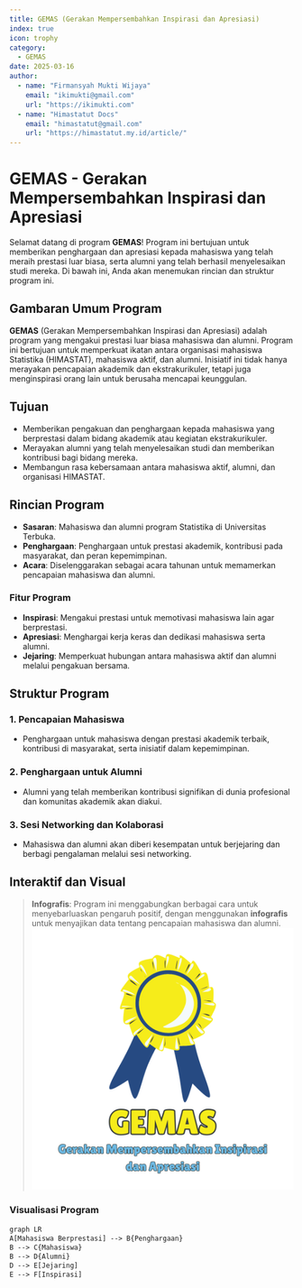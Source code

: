 ```yaml
--- 
title: GEMAS (Gerakan Mempersembahkan Inspirasi dan Apresiasi)
index: true
icon: trophy
category:
  - GEMAS
date: 2025-03-16
author:
  - name: "Firmansyah Mukti Wijaya"
    email: "ikimukti@gmail.com"
    url: "https://ikimukti.com"
  - name: "Himastatut Docs"
    email: "himastatut@gmail.com"
    url: "https://himastatut.my.id/article/"
--- 
```


# GEMAS - Gerakan Mempersembahkan Inspirasi dan Apresiasi

Selamat datang di program **GEMAS**! Program ini bertujuan untuk memberikan penghargaan dan apresiasi kepada mahasiswa yang telah meraih prestasi luar biasa, serta alumni yang telah berhasil menyelesaikan studi mereka. Di bawah ini, Anda akan menemukan rincian dan struktur program ini.

## Gambaran Umum Program

**GEMAS** (Gerakan Mempersembahkan Inspirasi dan Apresiasi) adalah program yang mengakui prestasi luar biasa mahasiswa dan alumni. Program ini bertujuan untuk memperkuat ikatan antara organisasi mahasiswa Statistika (HIMASTAT), mahasiswa aktif, dan alumni. Inisiatif ini tidak hanya merayakan pencapaian akademik dan ekstrakurikuler, tetapi juga menginspirasi orang lain untuk berusaha mencapai keunggulan.

## Tujuan
- Memberikan pengakuan dan penghargaan kepada mahasiswa yang berprestasi dalam bidang akademik atau kegiatan ekstrakurikuler.
- Merayakan alumni yang telah menyelesaikan studi dan memberikan kontribusi bagi bidang mereka.
- Membangun rasa kebersamaan antara mahasiswa aktif, alumni, dan organisasi HIMASTAT.

## Rincian Program
- **Sasaran**: Mahasiswa dan alumni program Statistika di Universitas Terbuka.
- **Penghargaan**: Penghargaan untuk prestasi akademik, kontribusi pada masyarakat, dan peran kepemimpinan.
- **Acara**: Diselenggarakan sebagai acara tahunan untuk memamerkan pencapaian mahasiswa dan alumni.

### Fitur Program
- **Inspirasi**: Mengakui prestasi untuk memotivasi mahasiswa lain agar berprestasi.
- **Apresiasi**: Menghargai kerja keras dan dedikasi mahasiswa serta alumni.
- **Jejaring**: Memperkuat hubungan antara mahasiswa aktif dan alumni melalui pengakuan bersama.

## Struktur Program
### 1. **Pencapaian Mahasiswa**
- Penghargaan untuk mahasiswa dengan prestasi akademik terbaik, kontribusi di masyarakat, serta inisiatif dalam kepemimpinan.
  
### 2. **Penghargaan untuk Alumni**
- Alumni yang telah memberikan kontribusi signifikan di dunia profesional dan komunitas akademik akan diakui.

### 3. **Sesi Networking dan Kolaborasi**
- Mahasiswa dan alumni akan diberi kesempatan untuk berjejaring dan berbagi pengalaman melalui sesi networking.
  
## Interaktif dan Visual
> **Infografis**: Program ini menggabungkan berbagai cara untuk menyebarluaskan pengaruh positif, dengan menggunakan **infografis** untuk menyajikan data tentang pencapaian mahasiswa dan alumni.
![Infografis GEMAS](gemas.png)

### Visualisasi Program
```mermaid
graph LR
A[Mahasiswa Berprestasi] --> B{Penghargaan}
B --> C{Mahasiswa}
B --> D{Alumni}
D --> E[Jejaring]
E --> F[Inspirasi]
```

